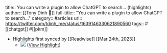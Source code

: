 title:: You can write a plugin to allow ChatGPT to search... (highlights)
author:: [[Tony Dinh 🎯]]
full-title:: "You can write a plugin to allow ChatGPT to search..."
category:: #articles
url:: https://twitter.com/tdinh_me/status/1639146330621890560
tags:: #[[chatgpt]] #[[pkm]]

- Highlights first synced by [[Readwise]] [[Mar 24th, 2023]]
	- ![](https://pbs.twimg.com/media/Fr9q5XuaAAA_T-G.jpg) ([View Highlight](https://read.readwise.io/read/01gw99efgryragk572s63w84mg))